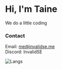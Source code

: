 # Hi, I'm Taine

We do a little coding


### Contact
Email: me@invalidse.me\
Discord: InvalidSE 

![Langs](https://github-readme-stats.vercel.app/api/top-langs/?username=InvalidSE&layout=compact&theme=radical)

